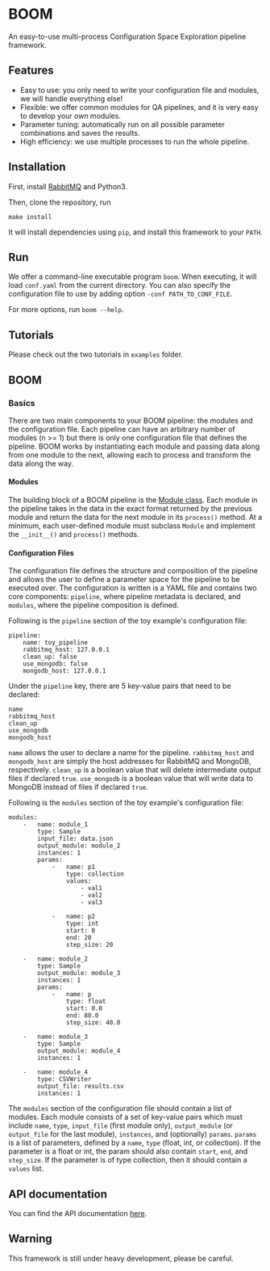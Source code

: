 # BOOM
An easy-to-use multi-process Configuration Space Exploration pipeline framework.

## Features
- Easy to use: you only need to write your configuration file and modules, we will handle everything else!
- Flexible: we offer common modules for QA pipelines, and it is very easy to develop your own modules.
- Parameter tuning: automatically run on all possible parameter combinations and saves the results.
- High efficiency: we use multiple processes to run the whole pipeline.

## Installation
First, install [RabbitMQ](https://www.rabbitmq.com/download.html) and Python3.

Then, clone the repository, run

	make install

It will install dependencies using `pip`, and install this framework to your `PATH`.

## Run
We offer a command-line executable program `boom`.
When executing, it will load `conf.yaml` from the current directory.
You can also specify the configuration file to use by adding option `-conf PATH_TO_CONF_FILE`.

For more options, run `boom --help`.

## Tutorials
Please check out the two tutorials in `examples` folder.

## BOOM

### Basics
There are two main components to your BOOM pipeline: the modules and the configuration file. Each pipeline can have an arbitrary number of modules (n >= 1) but there is only one configuration file that defines the pipeline. BOOM works by instantiating each module and passing data along from one module to the next, allowing each to process and transform the data along the way.

#### Modules
The building block of a BOOM pipeline is the [Module class](https://bioasq.boyue.li/classsrc_1_1modules_1_1module_1_1_module.html). Each module in the pipeline takes in the data in the exact format returned by the previous module and return the data for the next module in its `process()` method. At a minimum, each user-defined module must subclass `Module` and implement the `__init__()` and `process()` methods.

#### Configuration Files
The configuration file defines the structure and composition of the pipeline and allows the user to define a parameter space for the pipeline to be executed over. The configuration is written is a YAML file and contains two core components: `pipeline`, where pipeline metadata is declared, and `modules`, where the pipeline composition is defined.

Following is the `pipeline` section of the toy example's configuration file:

    pipeline:
        name: toy_pipeline
        rabbitmq_host: 127.0.0.1
        clean_up: false
        use_mongodb: false
        mongodb_host: 127.0.0.1

Under the `pipeline` key, there are 5 key-value pairs that need to be declared:

    name
    rabbitmq_host
    clean_up
    use_mongodb
    mongodb_host

`name` allows the user to declare a name for the pipeline. `rabbitmq_host` and `mongodb_host` are simply the host addresses for RabbitMQ and MongoDB, respectively. `clean_up` is a boolean value that will delete intermediate output files if declared `true`. `use_mongodb` is a boolean value that will write data to MongoDB instead of files if declared `true`.

Following is the `modules` section of the toy example's configuration file:

    modules:
        -   name: module_1
            type: Sample
            input_file: data.json
            output_module: module_2
            instances: 1
            params:
                -   name: p1
                    type: collection
                    values:
                        - val1
                        - val2
                        - val3

                -   name: p2
                    type: int
                    start: 0
                    end: 20
                    step_size: 20

        -   name: module_2
            type: Sample
            output_module: module_3
            instances: 1
            params:
                -   name: p
                    type: float
                    start: 0.0
                    end: 80.0
                    step_size: 40.0
            
        -   name: module_3
            type: Sample
            output_module: module_4
            instances: 1

        -   name: module_4
            type: CSVWriter
            output_file: results.csv 
            instances: 1

The `modules` section of the configuration file should contain a list of modules. Each module consists of a set of key-value pairs which  must include `name`, `type`, `input_file` (first module only), `output_module` (or `output_file` for the last module), `instances`, and (optionally) `params`. `params` is a list of parameters, defined by a `name`, `type` (float, int, or collection). If the parameter is a float or int, the param should also contain `start`, `end`, and `step_size`. If the parameter is of type collection, then it should contain a `values` list.

## API documentation
You can find the API documentation [here](https://boom.boyue.li).

## Warning
This framework is still under heavy development,
please be careful.
